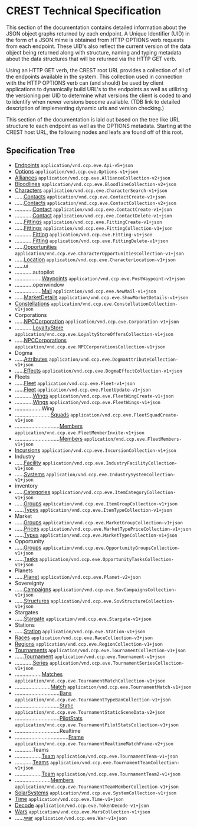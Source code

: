 # CREST Technical Specification 

This section of the documentation contains detailed information about the JSON object graphs returned by each endpoint.  A Unique Identifier (UID) in the form of a JSON mime is obtained from HTTP OPTIONS verb requests from each endpoint.  These UID's also reflect the current version of the data object being returned along with structure, naming and typing metadata about the data structures that will be returned via the HTTP GET verb.   

Using an HTTP GET verb, the CREST root URL provides a collection of all of the endpoints available in the system.  This collection used in connection with the HTTP OPTIONS verb can (and should) be used by client applications to dynamically build URL's to the endpoints as well as utilizing the versioning per UID to determine what versions the client is coded to and to identify when newer versions become available. (TDB link to detailed description of implementing dynamic urls and version checking.)

This section of the documentation is laid out based on the tree like URL structure to each endpoint as well as the OPTIONS metadata.  Starting at the CREST host URL, the following nodes and leafs are found off of this root.

## Specification Tree
      
* [Endpoints](Api.md) `application/vnd.ccp.eve.Api-v5+json`
* [Options](Options.md) `application/vnd.ccp.eve.Options-v1+json`
* [Alliances](alliances/AllianceCollection.md) `application/vnd.ccp.eve.AllianceCollection-v2+json`
* [Bloodlines](bloodlines/BloodlineCollection.md) `application/vnd.ccp.eve.BloodlineCollection-v2+json`
* [Characters](characters/CharacterSearch.md) `application/vnd.ccp.eve.CharacterSearch-v1+json`
* ......[Contacts](characters/contacts/ContactCreate.md) `application/vnd.ccp.eve.ContactCreate-v1+json`
* ......[Contacts](characters/contacts/ContactCollection.md) `application/vnd.ccp.eve.ContactCollection-v2+json`
* ............[Contact](characters/contacts/id/ContactCreate.md) `application/vnd.ccp.eve.ContactCreate-v1+json`
* ............[Contact](characters/contacts/id/ContactDelete.md) `application/vnd.ccp.eve.ContactDelete-v1+json`
* ......[Fittings](characters/fittings/FittingCreate.md) `application/vnd.ccp.eve.FittingCreate-v1+json`
* ......[Fittings](characters/fittings/FittingCollection.md) `application/vnd.ccp.eve.FittingCollection-v1+json`
* ............[Fitting](characters/fittings/id/Fitting.md) `application/vnd.ccp.eve.Fitting-v1+json`
* ............[Fitting](characters/fittings/id/FittingDelete.md) `application/vnd.ccp.eve.FittingDelete-v1+json`
* ......[Opportunities](characters/opportunities/CharacterOpportunitiesCollection.md) `application/vnd.ccp.eve.CharacterOpportunitiesCollection-v1+json`
* ......[Location](characters/location/CharacterLocation.md) `application/vnd.ccp.eve.CharacterLocation-v1+json`
* ......ui
* ............autopilot
* ..................[Waypoints](characters/waypoints/PostWaypoint.md) `application/vnd.ccp.eve.PostWaypoint-v1+json`
* ............openwindow
* ..................[Mail](characters/newmail/NewMail.md) `application/vnd.ccp.eve.NewMail-v1+json`
* ......[MarketDetails](characters/marketdetails/ShowMarketDetails.md) `application/vnd.ccp.eve.ShowMarketDetails-v1+json`
* [Constellations](constellations/ConstellationCollection.md) `application/vnd.ccp.eve.ConstellationCollection-v1+json`
* Corporations
* ......[NPCCorporation](corporations/1000004/Corporation.md) `application/vnd.ccp.eve.Corporation-v1+json`
* ............[LoyaltyStore](corporations/1000004/loyaltystore/LoyaltyStoreOffersCollection.md) `application/vnd.ccp.eve.LoyaltyStoreOffersCollection-v1+json`
* ......[NPCCorporations](corporations/npccorps/NPCCorporationsCollection.md) `application/vnd.ccp.eve.NPCCorporationsCollection-v1+json`
* Dogma
* ......[Attributes](dogma/attributes/DogmaAttributeCollection.md) `application/vnd.ccp.eve.DogmaAttributeCollection-v1+json`
* ......[Effects](dogma/effects/DogmaEffectCollection.md) `application/vnd.ccp.eve.DogmaEffectCollection-v1+json`
* Fleets
* ......[Fleet](fleets/id/Fleet.md) `application/vnd.ccp.eve.Fleet-v1+json`
* ......[Fleet](fleets/id/FleetUpdate.md) `application/vnd.ccp.eve.FleetUpdate-v1+json`
* ............[Wings](fleets/id/wings/FleetWingCreate.md) `application/vnd.ccp.eve.FleetWingCreate-v1+json`
* ............[Wings](fleets/id/wings/FleetWings.md) `application/vnd.ccp.eve.FleetWings-v1+json`
* ..................Wing
* ........................[Squads](fleets/id/wings/id/squads/FleetSquadCreate.md) `application/vnd.ccp.eve.FleetSquadCreate-v1+json`
* ..............................[Members](fleets/id/wings/id/squads/members/FleetMemberInvite.md) `application/vnd.ccp.eve.FleetMemberInvite-v1+json`
* ..............................[Members](fleets/id/wings/id/squads/members/FleetMembers.md) `application/vnd.ccp.eve.FleetMembers-v1+json`
* [Incursions](incursions/IncursionCollection.md) `application/vnd.ccp.eve.IncursionCollection-v1+json`
* Industry
* ......[Facility](industry/facilities/IndustryFacilityCollection.md) `application/vnd.ccp.eve.IndustryFacilityCollection-v1+json`
* ......[Systems](industry/systems/IndustrySystemCollection.md) `application/vnd.ccp.eve.IndustrySystemCollection-v1+json`
* inventory
* ......[Categories](inventory/categories/ItemCategoryCollection.md) `application/vnd.ccp.eve.ItemCategoryCollection-v1+json`
* ......[Groups](inventory/groups/ItemGroupCollection.md) `application/vnd.ccp.eve.ItemGroupCollection-v1+json`
* ......[Types](inventory/types/ItemTypeCollection.md) `application/vnd.ccp.eve.ItemTypeCollection-v1+json`
* Market
* ......[Groups](market/groups/MarketGroupCollection.md) `application/vnd.ccp.eve.MarketGroupCollection-v1+json`
* ......[Prices](market/prices/MarketTypePriceCollection.md) `application/vnd.ccp.eve.MarketTypePriceCollection-v1+json`
* ......[Types](market/types/MarketTypeCollection.md) `application/vnd.ccp.eve.MarketTypeCollection-v1+json`
* Opportunity
* ......[Groups](opportunities/groups/OpportunityGroupsCollection.md) `application/vnd.ccp.eve.OpportunityGroupsCollection-v1+json`
* ......[Tasks](opportunities/tasks/OpportunityTasksCollection.md) `application/vnd.ccp.eve.OpportunityTasksCollection-v1+json`
* Planets
* ......[Planet](planets/id/Planet.md) `application/vnd.ccp.eve.Planet-v2+json`
* Sovereignty
* ......[Campaigns](sovereignty/campaigns/SovCampaignsCollection.md) `application/vnd.ccp.eve.SovCampaignsCollection-v1+json`
* ......[Structures](sovereignty/structures/SovStructureCollection.md) `application/vnd.ccp.eve.SovStructureCollection-v1+json`
* Stargates
* ......[Stargate](stargates/3875/Stargate.md) `application/vnd.ccp.eve.Stargate-v1+json`
* Stations
* ......[Station](stations/60000004/Station.md) `application/vnd.ccp.eve.Station-v1+json`
* [Races](races/RaceCollection.md) `application/vnd.ccp.eve.RaceCollection-v3+json`
* [Regions](regions/RegionCollection.md) `application/vnd.ccp.eve.RegionCollection-v1+json`
* [Tournaments](tournaments/TournamentCollection.md) `application/vnd.ccp.eve.TournamentCollection-v1+json`
* ......[Tournament](tournaments/7/Tournament.md) `application/vnd.ccp.eve.Tournament-v1+json`
* ............[Series](tournaments/7/series/TournamentSeriesCollection.md) `application/vnd.ccp.eve.TournamentSeriesCollection-v1+json`
* ..................[Matches](tournaments/7/series/matches/TournamentMatchCollection.md) `application/vnd.ccp.eve.TournamentMatchCollection-v1+json`
* ........................[Match](tournaments/7/series/matches/id/TournamentMatch.md) `application/vnd.ccp.eve.TournamentMatch-v1+json`
* ..............................[Bans](tournaments/7/series/matches/id/bans/TournamentTypeBanCollection.md) `application/vnd.ccp.eve.TournamentTypeBanCollection-v1+json`
* ..............................[Static](tournaments/7/series/matches/id/static/TournamentStaticSceneData.md) `application/vnd.ccp.eve.TournamentStaticSceneData-v2+json`
* ..............................[PilotStats](tournaments/7/series/matches/id/pilotstats/TournamentPilotStatsCollection.md) `application/vnd.ccp.eve.TournamentPilotStatsCollection-v1+json`
* ..............................Realtime
* ....................................[Frame](tournaments/7/series/matches/id/realtime/id/TournamentRealtimeMatchFrame.md) `application/vnd.ccp.eve.TournamentRealtimeMatchFrame-v2+json`
* ............Teams
* ..................[Team](tournaments/7/teams/id/TournamentTeam.md) `application/vnd.ccp.eve.TournamentTeam-v1+json`
* ............[Teams](tournaments/7/teams/TournamentTeamCollection.md) `application/vnd.ccp.eve.TournamentTeamCollection-v1+json`
* ..................[Team](tournaments/7/teams/id/TournamentTeam2.md) `application/vnd.ccp.eve.TournamentTeam2-v1+json`
* ........................[Members](tournaments/7/teams/id/members/TournamentTeamMemberCollection.md) `application/vnd.ccp.eve.TournamentTeamMemberCollection-v1+json`
* [SolarSystems](solarsystems/SystemCollection.md) `application/vnd.ccp.eve.SystemCollection-v1+json`
* [Time](time/Time.md) `application/vnd.ccp.eve.Time-v1+json`
* [Decode](decode/TokenDecode.md) `application/vnd.ccp.eve.TokenDecode-v1+json`
* [Wars](wars/WarsCollection.md) `application/vnd.ccp.eve.WarsCollection-v1+json`
* ......[war](wars/wars/id/War.md) `application/vnd.ccp.eve.War-v1+json`

